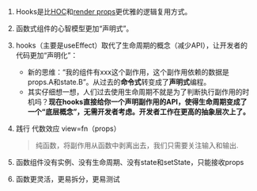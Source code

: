 1. Hooks是比[HOC](https://link.zhihu.com/?target=https%3A//reactjs.org/docs/higher-order-components.html)和[render props](https://link.zhihu.com/?target=https%3A//reactjs.org/docs/render-props.html)更优雅的逻辑复用方式。

2. 函数式组件的心智模型更加“声明式”。
3. hooks（主要是useEffect）取代了生命周期的概念（减少API），让开发者的代码更加“声明化”：
   - 新的思维：“我的组件有xxx这个副作用，这个副作用依赖的数据是props.A和state.B”。从过去的**命令式**转变成了**声明式**编程。
   - 其实仔细想一想，人们过去使用生命周期不就是为了判断执行副作用的时机吗？**现在hooks直接给你一个声明副作用的API，使得生命周期变成了一个“底层概念”，无需开发者考虑。开发者工作在更高的抽象层次上了。**

4. 践行 代数效应 view=fn（props）

   > 纯函数，将副作用从函数中剥离出去，我们只需要关注输入和输出.

5. 函数组件没有实例、没有生命周期、没有state和setState，只能接收props
6. 函数更灵活，更易拆分，更易测试

